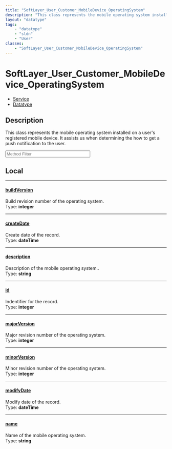 ```yaml
---
title: "SoftLayer_User_Customer_MobileDevice_OperatingSystem"
description: "This class represents the mobile operating system installed on a user's registered mobile device. It assists us when det... "
layout: "datatype"
tags:
    - "datatype"
    - "sldn"
    - "User"
classes:
    - "SoftLayer_User_Customer_MobileDevice_OperatingSystem"
---
```


# SoftLayer_User_Customer_MobileDevice_OperatingSystem
<div id='service-datatype'>
    <ul id='sldn-reference-tabs'>
    <li id='service'> <a href='/reference/services/SoftLayer_User_Customer_MobileDevice_OperatingSystem' >Service</a></li>    <li id='datatype'> <a href='/reference/datatypes/SoftLayer_User_Customer_MobileDevice_OperatingSystem' >Datatype</a></li>
    </ul>
</div>

## Description 
This class represents the mobile operating system installed on a user's registered mobile device. It assists us when determining the how to get a push notification to the user. 





<!-- Service Filer BEGIN -->
<div class="view-filters">
        <div class="clearfix">
            <div class="search-input-box">
                <input placeholder="Method Filter" onkeyup="titleSearch(inputId='prop-input', divId='properties', elementClass='prop-row')" 
                    type="text" id="prop-input" value="" size="30" maxlength="128" class="form-text">
            </div>
        </div>
</div>
<!-- Service Filer END -->

<div id="properties" class="content">
<div id="localProperties" class="prop-content" >

## Local
-----
[buildVersion]: #buildversion
#### [buildVersion]
Build revision number of the operating system.  
<span class="type-label">Type: </span>**integer**

-----
[createDate]: #createdate
#### [createDate]
Create date of the record.  
<span class="type-label">Type: </span>**dateTime**

-----
[description]: #description
#### [description]
Description of the mobile operating system..  
<span class="type-label">Type: </span>**string**

-----
[id]: #id
#### [id]
Indentifier for the record.  
<span class="type-label">Type: </span>**integer**

-----
[majorVersion]: #majorversion
#### [majorVersion]
Major revision number of the operating system.  
<span class="type-label">Type: </span>**integer**

-----
[minorVersion]: #minorversion
#### [minorVersion]
Minor revision number of the operating system.  
<span class="type-label">Type: </span>**integer**

-----
[modifyDate]: #modifydate
#### [modifyDate]
Modify date of the record.  
<span class="type-label">Type: </span>**dateTime**

-----
[name]: #name
#### [name]
Name of the mobile operating system.  
<span class="type-label">Type: </span>**string**

</div>
<!-- LOCAL PROPERTY END -->

</div>


